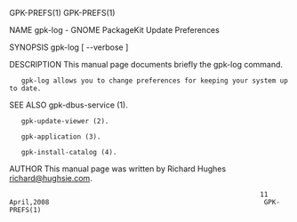 GPK-PREFS(1)                                                                                                                          GPK-PREFS(1)

NAME
       gpk-log - GNOME PackageKit Update Preferences

SYNOPSIS
       gpk-log [ --verbose ]

DESCRIPTION
       This manual page documents briefly the gpk-log command.

       gpk-log allows you to change preferences for keeping your system up to date.

SEE ALSO
       gpk-dbus-service (1).

       gpk-update-viewer (2).

       gpk-application (3).

       gpk-install-catalog (4).

AUTHOR
       This manual page was written by Richard Hughes <richard@hughsie.com>.

                                                                   11 April,2008                                                      GPK-PREFS(1)
